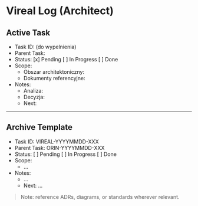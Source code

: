 ﻿# Vireal Log (Architect)

## Active Task
- Task ID: (do wypelnienia)
- Parent Task: 
- Status: [x] Pending [ ] In Progress [ ] Done
- Scope:
  - Obszar architektoniczny:
  - Dokumenty referencyjne:
- Notes:
  - Analiza:
  - Decyzja:
  - Next:

---

## Archive Template
- Task ID: VIREAL-YYYYMMDD-XXX
- Parent Task: ORIN-YYYYMMDD-XXX
- Status: [ ] Pending [ ] In Progress [ ] Done
- Scope:
  - ...
- Notes:
  - ...
  - Next: ...

> Note: reference ADRs, diagrams, or standards wherever relevant.
